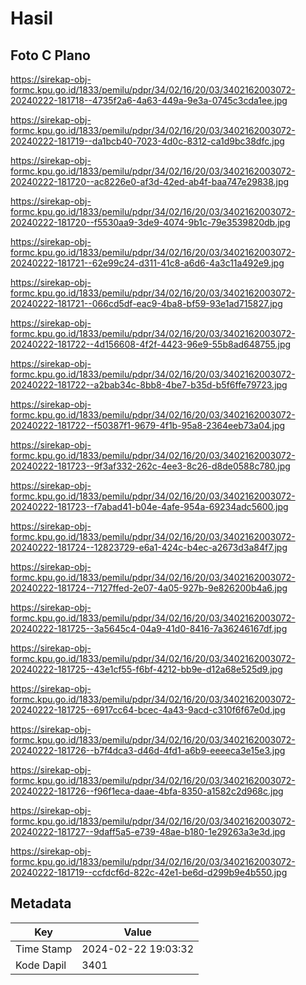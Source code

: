# Hasil

## Foto C Plano

https://sirekap-obj-formc.kpu.go.id/1833/pemilu/pdpr/34/02/16/20/03/3402162003072-20240222-181718--4735f2a6-4a63-449a-9e3a-0745c3cda1ee.jpg

https://sirekap-obj-formc.kpu.go.id/1833/pemilu/pdpr/34/02/16/20/03/3402162003072-20240222-181719--da1bcb40-7023-4d0c-8312-ca1d9bc38dfc.jpg

https://sirekap-obj-formc.kpu.go.id/1833/pemilu/pdpr/34/02/16/20/03/3402162003072-20240222-181720--ac8226e0-af3d-42ed-ab4f-baa747e29838.jpg

https://sirekap-obj-formc.kpu.go.id/1833/pemilu/pdpr/34/02/16/20/03/3402162003072-20240222-181720--f5530aa9-3de9-4074-9b1c-79e3539820db.jpg

https://sirekap-obj-formc.kpu.go.id/1833/pemilu/pdpr/34/02/16/20/03/3402162003072-20240222-181721--62e99c24-d311-41c8-a6d6-4a3c11a492e9.jpg

https://sirekap-obj-formc.kpu.go.id/1833/pemilu/pdpr/34/02/16/20/03/3402162003072-20240222-181721--066cd5df-eac9-4ba8-bf59-93e1ad715827.jpg

https://sirekap-obj-formc.kpu.go.id/1833/pemilu/pdpr/34/02/16/20/03/3402162003072-20240222-181722--4d156608-4f2f-4423-96e9-55b8ad648755.jpg

https://sirekap-obj-formc.kpu.go.id/1833/pemilu/pdpr/34/02/16/20/03/3402162003072-20240222-181722--a2bab34c-8bb8-4be7-b35d-b5f6ffe79723.jpg

https://sirekap-obj-formc.kpu.go.id/1833/pemilu/pdpr/34/02/16/20/03/3402162003072-20240222-181722--f50387f1-9679-4f1b-95a8-2364eeb73a04.jpg

https://sirekap-obj-formc.kpu.go.id/1833/pemilu/pdpr/34/02/16/20/03/3402162003072-20240222-181723--9f3af332-262c-4ee3-8c26-d8de0588c780.jpg

https://sirekap-obj-formc.kpu.go.id/1833/pemilu/pdpr/34/02/16/20/03/3402162003072-20240222-181723--f7abad41-b04e-4afe-954a-69234adc5600.jpg

https://sirekap-obj-formc.kpu.go.id/1833/pemilu/pdpr/34/02/16/20/03/3402162003072-20240222-181724--12823729-e6a1-424c-b4ec-a2673d3a84f7.jpg

https://sirekap-obj-formc.kpu.go.id/1833/pemilu/pdpr/34/02/16/20/03/3402162003072-20240222-181724--7127ffed-2e07-4a05-927b-9e826200b4a6.jpg

https://sirekap-obj-formc.kpu.go.id/1833/pemilu/pdpr/34/02/16/20/03/3402162003072-20240222-181725--3a5645c4-04a9-41d0-8416-7a36246167df.jpg

https://sirekap-obj-formc.kpu.go.id/1833/pemilu/pdpr/34/02/16/20/03/3402162003072-20240222-181725--43e1cf55-f6bf-4212-bb9e-d12a68e525d9.jpg

https://sirekap-obj-formc.kpu.go.id/1833/pemilu/pdpr/34/02/16/20/03/3402162003072-20240222-181725--6917cc64-bcec-4a43-9acd-c310f6f67e0d.jpg

https://sirekap-obj-formc.kpu.go.id/1833/pemilu/pdpr/34/02/16/20/03/3402162003072-20240222-181726--b7f4dca3-d46d-4fd1-a6b9-eeeeca3e15e3.jpg

https://sirekap-obj-formc.kpu.go.id/1833/pemilu/pdpr/34/02/16/20/03/3402162003072-20240222-181726--f96f1eca-daae-4bfa-8350-a1582c2d968c.jpg

https://sirekap-obj-formc.kpu.go.id/1833/pemilu/pdpr/34/02/16/20/03/3402162003072-20240222-181727--9daff5a5-e739-48ae-b180-1e29263a3e3d.jpg

https://sirekap-obj-formc.kpu.go.id/1833/pemilu/pdpr/34/02/16/20/03/3402162003072-20240222-181719--ccfdcf6d-822c-42e1-be6d-d299b9e4b550.jpg


## Metadata

| Key        | Value               |
| ---------- | ------------------- |
| Time Stamp | 2024-02-22 19:03:32 |
| Kode Dapil | 3401                |



